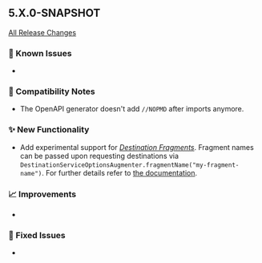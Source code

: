 ## 5.X.0-SNAPSHOT

[All Release Changes](https://github.com/SAP/cloud-sdk-java/releases)

### 🚧 Known Issues

- 

### 🔧 Compatibility Notes

- The OpenAPI generator doesn't add `//NOPMD` after imports anymore.

### ✨ New Functionality

- Add experimental support for [_Destination Fragments_](https://help.sap.com/docs/connectivity/sap-btp-connectivity-cf/extending-destinations-with-fragments).
  Fragment names can be passed upon requesting destinations via `DestinationServiceOptionsAugmenter.fragmentName("my-fragment-name")`.
  For further details refer to [the documentation]().

### 📈 Improvements

- 

### 🐛 Fixed Issues

- 
